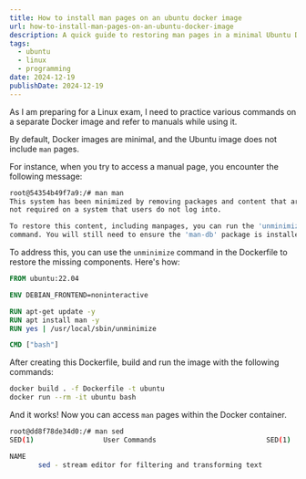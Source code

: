 ```yaml
---
title: How to install man pages on an ubuntu docker image
url: how-to-install-man-pages-on-an-ubuntu-docker-image
description: A quick guide to restoring man pages in a minimal Ubuntu Docker image using the unminimize command
tags:
  - ubuntu
  - linux
  - programming
date: 2024-12-19
publishDate: 2024-12-19
---
```

As I am preparing for a Linux exam, I need to practice various commands on a separate Docker image and refer to manuals while using it.

By default, Docker images are minimal, and the Ubuntu image does not include `man` pages.

For instance, when you try to access a manual page, you encounter the following message:

```bash
root@54354b49f7a9:/# man man
This system has been minimized by removing packages and content that are
not required on a system that users do not log into.

To restore this content, including manpages, you can run the 'unminimize'
command. You will still need to ensure the 'man-db' package is installed.
```

To address this, you can use the `unminimize` command in the Dockerfile to restore the missing components. Here's how:

```Dockerfile
FROM ubuntu:22.04

ENV DEBIAN_FRONTEND=noninteractive

RUN apt-get update -y
RUN apt install man -y
RUN yes | /usr/local/sbin/unminimize

CMD ["bash"]
```

After creating this Dockerfile, build and run the image with the following commands:

```bash
docker build . -f Dockerfile -t ubuntu
docker run --rm -it ubuntu bash
```

And it works! Now you can access `man` pages within the Docker container.

```bash
root@dd8f78de34d0:/# man sed
SED(1)                 User Commands                           SED(1)

NAME
       sed - stream editor for filtering and transforming text

```
